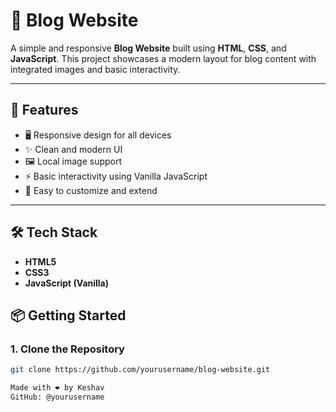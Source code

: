# 📝 Blog Website

A simple and responsive **Blog Website** built using **HTML**, **CSS**, and **JavaScript**. This project showcases a modern layout for blog content with integrated images and basic interactivity.

---

## 🚀 Features

- 🖥️ Responsive design for all devices  
- ✨ Clean and modern UI  
- 🖼️ Local image support  
- ⚡ Basic interactivity using Vanilla JavaScript  
- 🔧 Easy to customize and extend

---

## 🛠️ Tech Stack

- **HTML5**
- **CSS3**
- **JavaScript (Vanilla)**

## 📦 Getting Started

### 1. Clone the Repository

```bash
git clone https://github.com/yourusername/blog-website.git

Made with ❤️ by Keshav
GitHub: @yourusername
